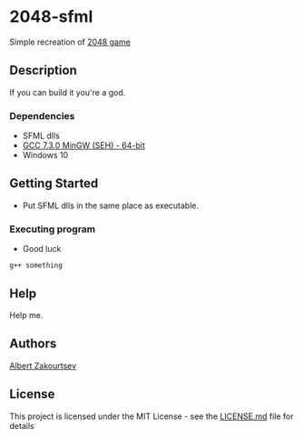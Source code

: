 # 2048-sfml
Simple recreation of [2048 game](https://play2048.co/)

## Description

If you can build it you're a god.

### Dependencies

* SFML dlls
* [GCC 7.3.0 MinGW (SEH) - 64-bit](https://www.sfml-dev.org/download/sfml/2.5.1/)
* Windows 10

## Getting Started

* Put SFML dlls in the same place as executable.

### Executing program

* Good luck
```
g++ something
```

## Help

Help me.

## Authors

[Albert Zakourtsev](https://vk.com/ab1let)

## License

This project is licensed under the MIT License - see the [LICENSE.md](https://github.com/h4p4/2048-sfml/blob/master/LICENSE) file for details


